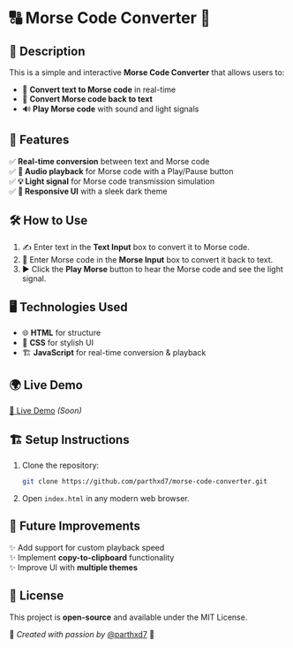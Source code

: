 # 🔠 Morse Code Converter 🔢

## 🌟 Description
This is a simple and interactive **Morse Code Converter** that allows users to:
- 🔄 **Convert text to Morse code** in real-time
- 🔁 **Convert Morse code back to text**
- 🔊 **Play Morse code** with sound and light signals

## 🚀 Features
✅ **Real-time conversion** between text and Morse code  
✅ **🎵 Audio playback** for Morse code with a Play/Pause button  
✅ **💡 Light signal** for Morse code transmission simulation  
✅ **🎨 Responsive UI** with a sleek dark theme  

## 🛠️ How to Use
1. ✍️ Enter text in the **Text Input** box to convert it to Morse code.
2. 📝 Enter Morse code in the **Morse Input** box to convert it back to text.
3. ▶️ Click the **Play Morse** button to hear the Morse code and see the light signal.

## 🖥️ Technologies Used
- 🌐 **HTML** for structure
- 🎨 **CSS** for stylish UI
- 🏗️ **JavaScript** for real-time conversion & playback

## 🌍 Live Demo
[🔗 Live Demo](#) *(Soon)*

## 🏗️ Setup Instructions
1. Clone the repository:
   ```sh
   git clone https://github.com/parthxd7/morse-code-converter.git
   ```
2. Open `index.html` in any modern web browser.

## 🎯 Future Improvements
✨ Add support for custom playback speed  
✨ Implement **copy-to-clipboard** functionality  
✨ Improve UI with **multiple themes**  

## 📜 License
This project is **open-source** and available under the MIT License.

💙 *Created with passion by* [@parthxd7](https://github.com/parthxd7) 🚀
